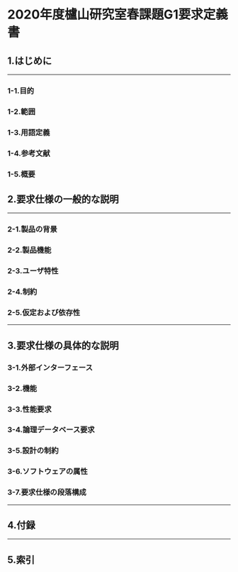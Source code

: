 # 2020年度櫨山研究室春課題G1要求定義書

## 1.はじめに
---

### 1-1.目的

### 1-2.範囲

### 1-3.用語定義

### 1-4.参考文献

### 1-5.概要

## 2.要求仕様の一般的な説明
---

### 2-1.製品の背景

### 2-2.製品機能

### 2-3.ユーザ特性

### 2-4.制約

### 2-5.仮定および依存性
---

## 3.要求仕様の具体的な説明

### 3-1.外部インターフェース

### 3-2.機能

### 3-3.性能要求

### 3-4.論理データベース要求

### 3-5.設計の制約

### 3-6.ソフトウェアの属性

### 3-7.要求仕様の段落構成

---

## 4.付録

---

## 5.索引



